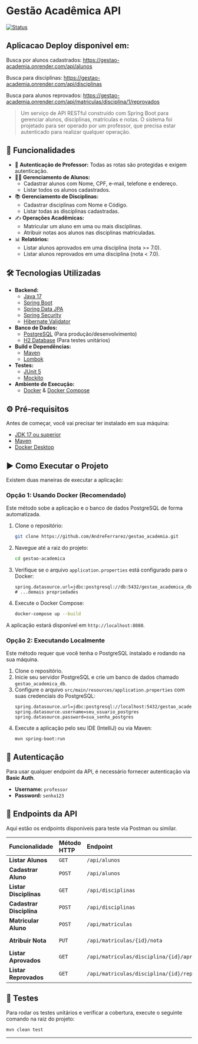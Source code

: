 # Gestão Acadêmica API

[![Status](https://img.shields.io/badge/status-concluído-green)]()

## Aplicacao Deploy disponivel em:

Busca por alunos cadastrados:
https://gestao-academia.onrender.com/api/alunos

Busca para disciplinas:
https://gestao-academia.onrender.com/api/disciplinas

Busca para alunos reprovados:
https://gestao-academia.onrender.com/api/matriculas/disciplina/1/reprovados


> Um serviço de API RESTful construído com Spring Boot para gerenciar alunos, disciplinas, matrículas e notas. O sistema foi projetado para ser operado por um professor, que precisa estar autenticado para realizar qualquer operação.

## 🚀 Funcionalidades

* 🔐 **Autenticação de Professor:** Todas as rotas são protegidas e exigem autenticação.
* 👨‍🎓 **Gerenciamento de Alunos:**
    * Cadastrar alunos com Nome, CPF, e-mail, telefone e endereço.
    * Listar todos os alunos cadastrados.
* 📚 **Gerenciamento de Disciplinas:**
    * Cadastrar disciplinas com Nome e Código.
    * Listar todas as disciplinas cadastradas.
* ✍️ **Operações Acadêmicas:**
    * Matricular um aluno em uma ou mais disciplinas.
    * Atribuir notas aos alunos nas disciplinas matriculadas.
* 📊 **Relatórios:**
    * Listar alunos aprovados em uma disciplina (nota >= 7.0).
    * Listar alunos reprovados em uma disciplina (nota < 7.0).

## 🛠️ Tecnologias Utilizadas

* **Backend:**
    * [Java 17](https://www.oracle.com/java/technologies/javase/jdk17-archive-downloads.html)
    * [Spring Boot](https://spring.io/projects/spring-boot)
    * [Spring Data JPA](https://spring.io/projects/spring-data-jpa)
    * [Spring Security](https://spring.io/projects/spring-security)
    * [Hibernate Validator](https://hibernate.org/validator/)
* **Banco de Dados:**
    * [PostgreSQL](https://www.postgresql.org/) (Para produção/desenvolvimento)
    * [H2 Database](https://www.h2database.com/html/main.html) (Para testes unitários)
* **Build e Dependências:**
    * [Maven](https://maven.apache.org/)
    * [Lombok](https://projectlombok.org/)
* **Testes:**
    * [JUnit 5](https://junit.org/junit5/)
    * [Mockito](https://site.mockito.org/)
* **Ambiente de Execução:**
    * [Docker](https://www.docker.com/) & [Docker Compose](https://docs.docker.com/compose/)

## ⚙️ Pré-requisitos

Antes de começar, você vai precisar ter instalado em sua máquina:
* [JDK 17 ou superior](https://www.oracle.com/java/technologies/downloads/)
* [Maven](https://maven.apache.org/download.cgi)
* [Docker Desktop](https://www.docker.com/products/docker-desktop/)

## ▶️ Como Executar o Projeto

Existem duas maneiras de executar a aplicação:

### Opção 1: Usando Docker (Recomendado)

Este método sobe a aplicação e o banco de dados PostgreSQL de forma automatizada.

1.  Clone o repositório:
    ```bash
    git clone https://github.com/AndreFerrarez/gestao_academia.git
    ```

2.  Navegue até a raiz do projeto:
    ```bash
    cd gestao-academica
    ```

3.  Verifique se o arquivo `application.properties` está configurado para o Docker:
    ```properties
    spring.datasource.url=jdbc:postgresql://db:5432/gestao_academica_db
    # ...demais propriedades
    ```

4.  Execute o Docker Compose:
    ```bash
    docker-compose up --build
    ```
A aplicação estará disponível em `http://localhost:8080`.

### Opção 2: Executando Localmente

Este método requer que você tenha o PostgreSQL instalado e rodando na sua máquina.

1.  Clone o repositório.
2.  Inicie seu servidor PostgreSQL e crie um banco de dados chamado `gestao_academica_db`.
3.  Configure o arquivo `src/main/resources/application.properties` com suas credenciais do PostgreSQL:
    ```properties
    spring.datasource.url=jdbc:postgresql://localhost:5432/gestao_academica_db
    spring.datasource.username=seu_usuario_postgres
    spring.datasource.password=sua_senha_postgres
    ```
4.  Execute a aplicação pelo seu IDE (IntelliJ) ou via Maven:
    ```bash
    mvn spring-boot:run
    ```

## 🔐 Autenticação

Para usar qualquer endpoint da API, é necessário fornecer autenticação via **Basic Auth**.

* **Username:** `professor`
* **Password:** `senha123`

## 📡 Endpoints da API

Aqui estão os endpoints disponíveis para teste via Postman ou similar.

| Funcionalidade | Método HTTP | Endpoint | Payload / Parâmetros |
| :--- | :--- | :--- | :--- |
| **Listar Alunos** | `GET` | `/api/alunos` | Nenhum |
| **Cadastrar Aluno** | `POST` | `/api/alunos` | `{"nome": "...", "cpf": "...", ...}` |
| **Listar Disciplinas**| `GET` | `/api/disciplinas` | Nenhum |
| **Cadastrar Disciplina**| `POST` | `/api/disciplinas`| `{"nome": "...", "codigo": "..."}` |
| **Matricular Aluno** | `POST` | `/api/matriculas`| Parâmetros na URL: `?alunoId=1&disciplinaId=1` |
| **Atribuir Nota** | `PUT` | `/api/matriculas/{id}/nota` | Parâmetro na URL: `?nota=8.5` |
| **Listar Aprovados** | `GET` | `/api/matriculas/disciplina/{id}/aprovados` | Nenhum |
| **Listar Reprovados** | `GET` | `/api/matriculas/disciplina/{id}/reprovados`| Nenhum |

## 🧪 Testes

Para rodar os testes unitários e verificar a cobertura, execute o seguinte comando na raiz do projeto:

```bash
mvn clean test
```

---
